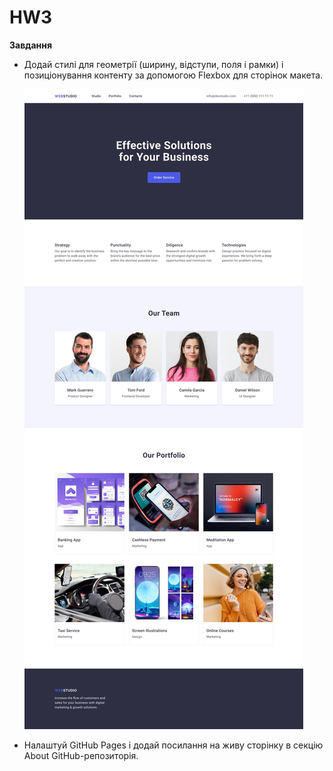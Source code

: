 # HW3

**Завдання**

- Додай стилі для геометрії (ширину, відступи, поля і рамки) і позиціонування
  контенту за допомогою Flexbox для сторінок макета.

  ![Alt text](./images/design.jpg)

- Налаштуй GitHub Pages і додай посилання на живу сторінку в секцію About
  GitHub-репозиторія.
